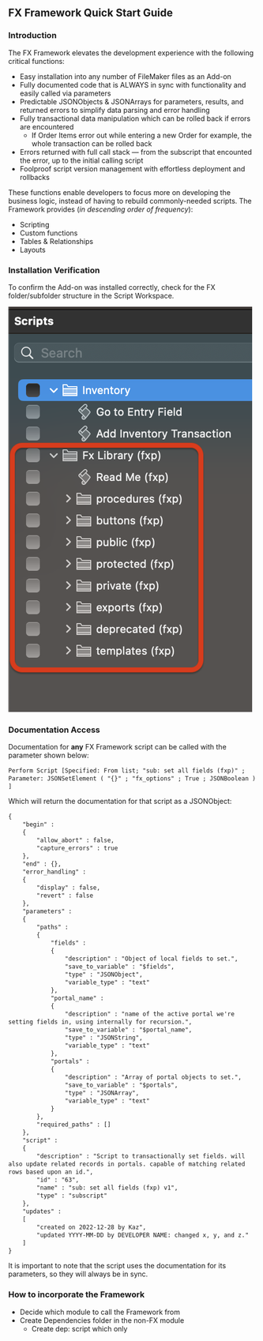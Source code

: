 
## FX Framework Quick Start Guide

### Introduction 
The FX Framework elevates the development experience with the following critical functions:

- Easy installation into any number of FileMaker files as an Add-on
- Fully documented code that is ALWAYS in sync with functionality and easily called via parameters
- Predictable JSONObjects & JSONArrays for parameters, results, and returned errors to simplify data parsing and error handling
- Fully transactional data manipulation which can be rolled back if errors are encountered
	- If Order Items error out while entering a new Order for example, the whole transaction can be rolled back
- Errors returned with full call stack — from the subscript that encounted the error, up to the initial calling script
- Foolproof script version management with effortless deployment and rollbacks

These functions enable developers to focus more on developing the business logic, instead of having to rebuild commonly-needed scripts. The Framework provides (*in descending order of frequency*):

- Scripting
- Custom functions
- Tables & Relationships
- Layouts

### Installation Verification

To confirm the Add-on was installed correctly, check for the FX folder/subfolder structure in the Script Workspace.

![](Screenshots/Script_Folders.png)

### Documentation Access

Documentation for **any** FX Framework script can be called with the parameter shown below:

```
Perform Script [Specified: From list; "sub: set all fields (fxp)" ; Parameter: JSONSetElement ( "{}" ; "fx_options" ; True ; JSONBoolean ) ]
```

Which will return the documentation for that script as a JSONObject:

```
{
	"begin" : 
	{
		"allow_abort" : false,
		"capture_errors" : true
	},
	"end" : {},
	"error_handling" : 
	{
		"display" : false,
		"revert" : false
	},
	"parameters" : 
	{
		"paths" : 
		{
			"fields" : 
			{
				"description" : "Object of local fields to set.",
				"save_to_variable" : "$fields",
				"type" : "JSONObject",
				"variable_type" : "text"
			},
			"portal_name" : 
			{
				"description" : "name of the active portal we're setting fields in, using internally for recursion.",
				"save_to_variable" : "$portal_name",
				"type" : "JSONString",
				"variable_type" : "text"
			},
			"portals" : 
			{
				"description" : "Array of portal objects to set.",
				"save_to_variable" : "$portals",
				"type" : "JSONArray",
				"variable_type" : "text"
			}
		},
		"required_paths" : []
	},
	"script" : 
	{
		"description" : "Script to transactionally set fields. will also update related records in portals. capable of matching related rows based upon an id.",
		"id" : "63",
		"name" : "sub: set all fields (fxp) v1",
		"type" : "subscript"
	},
	"updates" : 
	[
		"created on 2022-12-28 by Kaz",
		"updated YYYY-MM-DD by DEVELOPER NAME: changed x, y, and z."
	]
}
```

It is important to note that the script uses the documentation for its parameters, so they will always be in sync.

### How to incorporate the Framework

- Decide which module to call the Framework from
- Create Dependencies folder in the non-FX module
	- Create dep: script which only